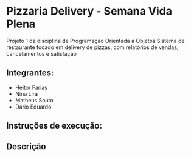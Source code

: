 # Pizzaria Delivery - Semana Vida Plena
Projeto 1 da disciplina de Programação Orientada a Objetos
Sistema de restaurante focado em delivery de pizzas, com relatórios de vendas, cancelamentos e satisfação

## Integrantes:
- Heitor Farias
- Nina Lira
- Matheus Souto
- Dário Eduardo

## Instruções de execução:


## Descrição
